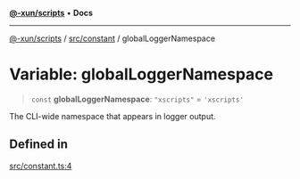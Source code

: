 [**@-xun/scripts**](../../../README.md) • **Docs**

***

[@-xun/scripts](../../../README.md) / [src/constant](../README.md) / globalLoggerNamespace

# Variable: globalLoggerNamespace

> `const` **globalLoggerNamespace**: `"xscripts"` = `'xscripts'`

The CLI-wide namespace that appears in logger output.

## Defined in

[src/constant.ts:4](https://github.com/Xunnamius/xscripts/blob/0bf89cad7426062a1d0f1ed6b9e69c1e60c734aa/src/constant.ts#L4)
